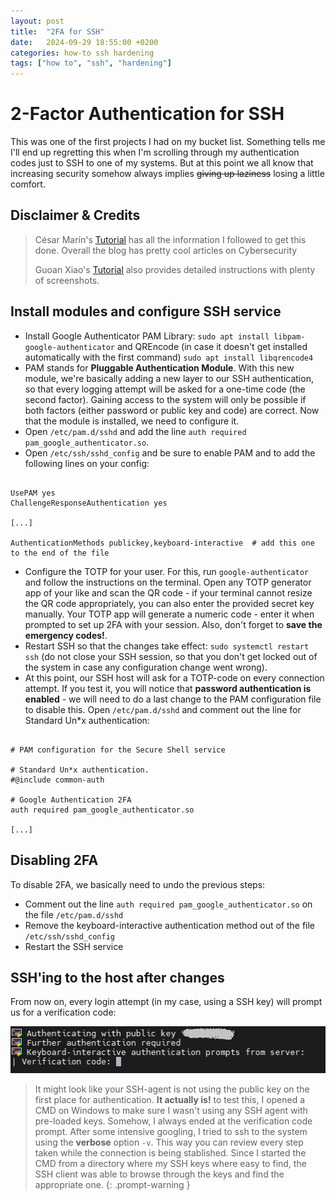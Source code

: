 ```yaml
---
layout: post
title:  "2FA for SSH"
date:   2024-09-29 18:55:00 +0200
categories: how-to ssh hardening
tags: ["how to", "ssh", "hardening"]
---
```


# 2-Factor Authentication for SSH

This was one of the first projects I had on my bucket list. Something tells me I'll end up regretting this when I'm scrolling through my authentication codes just to SSH to one of my systems. But at this point we all know that increasing security somehow always implies ~~giving up laziness~~ losing a little comfort. 


## Disclaimer & Credits

> César Marín's [Tutorial](https://derechodelared.com/segundo-factor-de-autenticacion-ssh/) has all the information I followed to get this done. Overall the blog has pretty cool articles on Cybersecurity
>
> Guoan Xiao's [Tutorial](https://www.linuxbabe.com/debian/ssh-two-factor-authentication-debian) also provides detailed instructions with plenty of screenshots.


## Install modules and configure SSH service

* Install Google Authenticator PAM Library: ```sudo apt install libpam-google-authenticator``` and QREncode (in case it doesn't get installed automatically with the first command) ```sudo apt install libqrencode4```
* PAM stands for **Pluggable Authentication Module**. With this new module, we're basically adding a new layer to our SSH authentication, so that every logging attempt will be asked for a one-time code (the second factor). Gaining access to the system will only be possible if both factors (either password or public key and code) are correct. Now that the module is installed, we need to configure it.
* Open ```/etc/pam.d/sshd``` and add the line ```auth required pam_google_authenticator.so```.
* Open ```/etc/ssh/sshd_config``` and be sure to enable PAM and to add the following lines on your config:

```console

UsePAM yes
ChallengeResponseAuthentication yes

[...]

AuthenticationMethods publickey,keyboard-interactive  # add this one to the end of the file

```

* Configure the TOTP for your user. For this, run ```google-authenticator``` and follow the instructions on the terminal. Open any TOTP generator app of your like and scan the QR code - if your terminal cannot resize the QR code appropriately, you can also enter the provided secret key manually. Your TOTP app will generate a numeric code - enter it when prompted to set up 2FA with your session. Also, don't forget to **save the emergency codes!**.
* Restart SSH so that the changes take effect: ```sudo systemctl restart ssh``` (do not close your SSH session, so that you don't get locked out of the system in case any configuration change went wrong).
* At this point, our SSH host will ask for a TOTP-code on every connection attempt. If you test it, you will notice that **password authentication is enabled** - we will need to do a last change to the PAM configuration file to disable this. Open ```/etc/pam.d/sshd``` and comment out the line for Standard Un*x authentication:

```console

# PAM configuration for the Secure Shell service

# Standard Un*x authentication.
#@include common-auth

# Google Authentication 2FA
auth required pam_google_authenticator.so

[...]
```

## Disabling 2FA

To disable 2FA, we basically need to undo the previous steps:

* Comment out the line ```auth required pam_google_authenticator.so``` on the file ```/etc/pam.d/sshd```
* Remove the keyboard-interactive authentication method out of the file ```/etc/ssh/sshd_config```
* Restart the SSH service


## SSH'ing to the host after changes

From now on, every login attempt (in my case, using a SSH key) will prompt us for a verification code:

![Terminal promp asking for TOTP verification code](/assets/img/ssh-2fa-prompt.png)

> It might look like your SSH-agent is not using the public key on the first place for authentication. **It actually is!** to test this, I opened a CMD on Windows to make sure I wasn't using any SSH agent with pre-loaded keys. Somehow, I always ended at the verification code prompt. After some intensive googling, I tried to ssh to the system using the **verbose** option ```-v```. This way you can review every step taken while the connection is being stablished. Since I started the CMD from a directory where my SSH keys where easy to find, the SSH client was able to browse through the keys and find the appropriate one.
{: .prompt-warning }